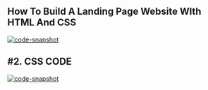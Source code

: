 <h2>How To Build A Landing Page Website WIth HTML And CSS</h2>

<a href="https://ibb.co/QMnQfCW"><img src="https://i.ibb.co/JH2tKyY/code-snapshot.png" alt="code-snapshot" border="0" /></a>

<h2>#2. CSS CODE</h2>
<a href="https://ibb.co/zZ32Ndr"><img src="https://i.ibb.co/9Wx4GPN/code-snapshot.png" alt="code-snapshot" border="0"></a>
